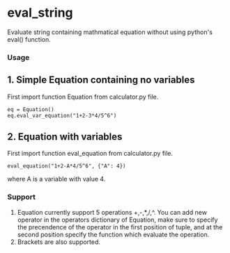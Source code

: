 # eval_string
Evaluate string containing mathmatical equation without using python's eval() function.

### Usage
## 1. Simple Equation containing no variables
First import function Equation from calculator.py file.
```
eq = Equation()
eq.eval_var_equation("1+2-3*4/5^6")
```
## 2. Equation with variables
First import function eval_equation from calculator.py file.
```
eval_equation("1+2-A*4/5^6", {"A": 4})
```
where A is a variable with value 4.

### Support
1. Equation currently support 5 operations +,-,*,/,^. You can add new operator in the operators dictionary of Equation, make sure to specify the precendence of the operator in the first position of tuple, and at the second position specify the function which evaluate the operation. 
2. Brackets are also supported.

